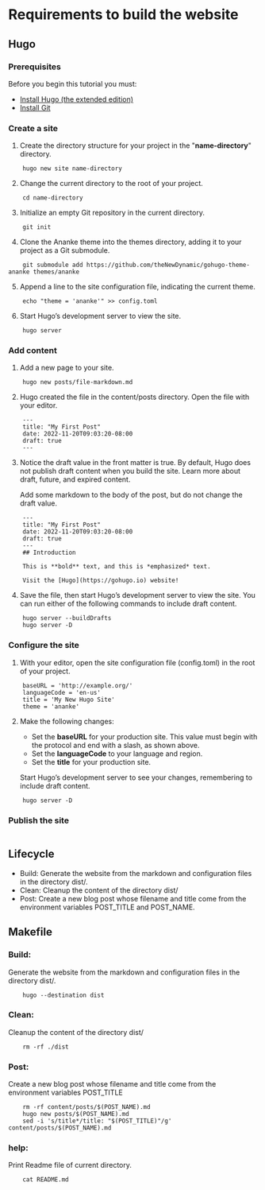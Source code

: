 # Requirements to build the website
## Hugo
### Prerequisites 
Before you begin this tutorial you must:
* <a href="https://gohugo.io/installation/">Install Hugo (the extended edition)</a>
* <a href="https://git-scm.com/book/en/v2/Getting-Started-Installing-Git">Install Git</a>

### Create a site
1. Create the directory structure for your project in the "**name-directory**" directory.
```
    hugo new site name-directory
```
2. Change the current directory to the root of your project.
```
    cd name-directory
```
3. Initialize an empty Git repository in the current directory.
```
    git init
```
4. Clone the Ananke theme into the themes directory, adding it to your project as a Git submodule.
```
    git submodule add https://github.com/theNewDynamic/gohugo-theme-ananke themes/ananke
```
5. Append a line to the site configuration file, indicating the current theme.
```
    echo "theme = 'ananke'" >> config.toml
```
6. Start Hugo’s development server to view the site.
```
    hugo server
```

### Add content
1. Add a new page to your site.
```
    hugo new posts/file-markdown.md
```
2. Hugo created the file in the content/posts directory. Open the file with your editor.
```
    ---
    title: "My First Post"
    date: 2022-11-20T09:03:20-08:00
    draft: true
    ---
```
3. Notice the draft value in the front matter is true. By default, Hugo does not publish draft content when you build the site. Learn more about draft, future, and expired content.
    
    Add some markdown to the body of the post, but do not change the draft value.
```
    ---
    title: "My First Post"
    date: 2022-11-20T09:03:20-08:00
    draft: true
    ---
    ## Introduction

    This is **bold** text, and this is *emphasized* text.

    Visit the [Hugo](https://gohugo.io) website!
```
4. Save the file, then start Hugo’s development server to view the site. You can run either of the following commands to include draft content.
```
    hugo server --buildDrafts
    hugo server -D
```
### Configure the site
1. With your editor, open the site configuration file (config.toml) in the root of your project.
```
    baseURL = 'http://example.org/'
    languageCode = 'en-us'
    title = 'My New Hugo Site'
    theme = 'ananke'
```
2. Make the following changes:
    * Set the **baseURL** for your production site. This value must begin with the protocol and end with a slash, as shown above.
    * Set the **languageCode** to your language and region.
    * Set the **title** for your production site.

    Start Hugo’s development server to see your changes, remembering to include draft content.
```
    hugo server -D
```
### Publish the site

```
```

## Lifecycle
* Build: Generate the website from the markdown and configuration files in the directory dist/.
* Clean: Cleanup the content of the directory dist/
* Post: Create a new blog post whose filename and title come from the environment variables POST_TITLE and POST_NAME.

## Makefile
### Build:
Generate the website from the markdown and configuration files in the directory dist/.
```
    hugo --destination dist
```
### Clean:
Cleanup the content of the directory dist/
```
    rm -rf ./dist
```
### Post:
Create a new blog post whose filename and title come from the environment variables POST_TITLE
```
    rm -rf content/posts/$(POST_NAME).md
    hugo new posts/$(POST_NAME).md
    sed -i 's/title*/title: "$(POST_TITLE)"/g' content/posts/$(POST_NAME).md
```
### help:
Print Readme file of current directory.
```
    cat README.md
```